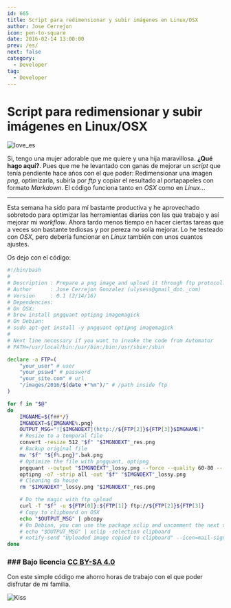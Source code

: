 ```yaml
---
id: 665
title: Script para redimensionar y subir imágenes en Linux/OSX
author: Jose Cerrejon
icon: pen-to-square
date: 2016-02-14 13:00:00
prev: /es/
next: false
category:
  - Developer
tag:
  - Developer
---
```


# Script para redimensionar y subir imágenes en Linux/OSX

![love_es](/images/2016/02/love_es.png)

Si, tengo una mujer adorable que me quiere y una hija maravillosa. **¿Qué hago aquí?**. Pues que me he levantado con ganas de mejorar un *script* que tenía pendiente hace años con el que poder: Redimensionar una imagen *png*, optimizarla, subirla por *ftp* y copiar el resultado al portapapeles con formato *Markdown*. El código funciona tanto en *OSX* como en *Linux*...

- - -
Esta semana ha sido para mí bastante productiva y he aprovechado sobretodo para optimizar las herramientas diarias con las que trabajo y así mejorar mi *workflow*. Ahora tardo menos tiempo en hacer ciertas tareas que a veces son bastante tediosas y por pereza no solía mejorar. Lo he testeado con *OSX*, pero debería funcionar en *Linux* también con unos cuantos ajustes. 

Os dejo con el código:

```bash
#!/bin/bash
#
# Description : Prepare a png image and upload it through ftp protocol. Then copy to clipboard and print on screen the file path on Markdown format
# Author      : Jose Cerrejon Gonzalez (ulysess@gmail_dot._com)
# Version     : 0.1 (2/14/16)
# Dependencies:
# On OSX:
# brew install pngquant optipng imagemagick
# On Debian:
# sudo apt-get install -y pngquant optipng imagemagick
#
# Next line necessary if you want to invoke the code from Automator
# PATH=/usr/local/bin:/usr/bin:/bin:/usr/sbin:/sbin

declare -a FTP=(
    "your_user" # user
    "your_psswd" # password
    "your_site.com" # url
    "/images/2016/$(date +"%m")/" # /path inside ftp
)

for f in "$@"
do
    IMGNAME=${f##*/}
    IMGNOEXT=${IMGNAME%.png}
    OUTPUT_MSG="![$IMGNOEXT](http://${FTP[2]}${FTP[3]}$IMGNAME)"
    # Resize to a temporal file
    convert -resize 512 "$f" "$IMGNOEXT"_res.png
    # Backup original file
    mv "$f" "${f%.png}".bak.png
    # Optimize the file with pngquant, optipng
    pngquant --output "$IMGNOEXT"_lossy.png --force --quality 60-80 -- "${IMGNOEXT}"_res.png
    optipng -o7 -strip all -out "$f" "$IMGNOEXT"_lossy.png
    # Cleaning da house
    rm "$IMGNOEXT"_lossy.png "$IMGNOEXT"_res.png

    # Do the magic with ftp upload
    curl -T "$f" -u ${FTP[0]}:${FTP[1]} ftp://${FTP[2]}${FTP[3]}
    # Copy to clipboard on OSX
    echo "$OUTPUT_MSG" | pbcopy 
    # On Debian, you can use the package xclip and uncomment the next two lines
    # echo "$OUTPUT_MSG" | xclip -selection clipboard
    # notify-send "Uploaded image copied to clipboard" --icon=mail-signed-verified
done
```
### ### Bajo licencia [CC BY-SA 4.0](http://creativecommons.org/licenses/by-sa/4.0/)

Con este simple código me ahorro horas de trabajo con el que poder disfrutar de mi familia.

![Kiss](/css/sm/kissing.png)